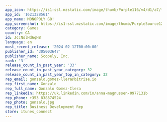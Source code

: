```yaml
---
app_icon: https://is1-ssl.mzstatic.com/image/thumb/Purple116/v4/d1/a7/f4/d1a7f406-0cd0-5173-7372-c32b42b7e2af/AppIcon-1x_U007emarketing-0-7-0-85-220.png/1024x1024bb.png
app_id: '1621328561'
app_name: MONOPOLY GO!
app_screenshot: https://is1-ssl.mzstatic.com/image/thumb/PurpleSource126/v4/32/b2/39/32b23987-e831-caed-acf3-61cbf4c87c12/6405f0c3-a94b-4fbd-a126-9fbd5f3ab2a9_MPY-32269_Valentine_U2019s_Day_Screeshots_1284x2778_SS1_v4.jpg/1284x2778bb.png
category: Games
country: CA
id: JccNslHd6qH8
language: en
most_recent_release: '2024-02-12T00:00:00'
publisher_id: '305003647'
publisher_name: Scopely, Inc.
rank: '3'
release_count_in_past_year: '33'
release_count_in_past_year_category: 32
release_count_in_past_year_top_in_category: 32
rep_email: gonzalo.gomez-llera@bitrise.io
rep_first_name: Gonzalo
rep_full_name: Gonzalo Gomez-Ilera
rep_linkedin: https://uk.linkedin.com/in/anna-magnussen-0977131b
rep_phone: +353 838374524
rep_photo: gonzalo.jpg
rep_title: Business Development Rep
store: itunes_connect
---
```

